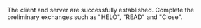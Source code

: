 The client and server are successfully established. Complete the preliminary exchanges such as "HELO", "READ" and "Close".
